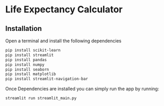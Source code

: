 # Life Expectancy Calculator
## Installation
Open a terminal and install the following dependencies
``` bash
pip install scikit-learn
pip install streamlit
pip install pandas
pip install numpy
pip install seaborn
pip install matplotlib
pip install streamlit-navigation-bar
```
Once Dependencies are installed you can simply run the app by running:
``` bash
streamlit run streamlit_main.py
```

